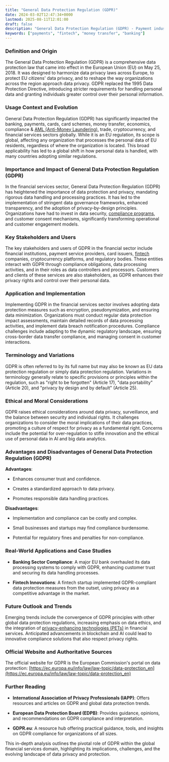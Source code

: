 ```yaml
---
title: "General Data Protection Regulation (GDPR)"
date: 2024-03-02T12:47:34+0000
lastmod: 2025-08-11T12:01:00
draft: false
description: "General Data Protection Regulation (GDPR) - Payment industry knowledge and insights"
keywords: ["payments", "fintech", "money transfer", "banking"]
---
```


### Definition and Origin

The General Data Protection Regulation (GDPR) is a comprehensive data protection law that came into effect in the European Union (EU) on May 25, 2018. It was designed to harmonize data privacy laws across Europe, to protect EU citizens' data privacy, and to reshape the way organizations across the region approach data privacy. GDPR replaced the 1995 Data Protection Directive, introducing stricter requirements for handling personal data and granting individuals greater control over their personal information.

### Usage Context and Evolution

General Data Protection Regulation (GDPR) has significantly impacted the banking, payments, cards, card schemes, money transfer, economics, compliance & [AML (Anti-Money Laundering)](https://faisalkhanllc.xyz/resources/payments-wiki/a/anti-money-laundering-aml/), trade, cryptocurrency, and financial services sectors globally. While it is an EU regulation, its scope is global, affecting any organization that processes the personal data of EU residents, regardless of where the organization is located. This broad applicability has led to a global shift in how personal data is handled, with many countries adopting similar regulations.

### Importance and Impact of General Data Protection Regulation (GDPR)

In the financial services sector, General Data Protection Regulation (GDPR) has heightened the importance of data protection and privacy, mandating rigorous data handling and processing practices. It has led to the implementation of stringent data governance frameworks, enhanced transparency, and the adoption of privacy-by-design principles. Organizations have had to invest in data security, [compliance programs](https://faisalkhanllc.xyz/resources/payments-wiki/c/compliance-program/), and customer consent mechanisms, significantly transforming operational and customer engagement models.

### Key Stakeholders and Users

The key stakeholders and users of GDPR in the financial sector include financial institutions, payment service providers, card issuers, [fintech](https://faisalkhanllc.xyz/resources/payments-wiki/f/fintech/) companies, cryptocurrency platforms, and regulatory bodies. These entities interact with GDPR through compliance obligations, data processing activities, and in their roles as data controllers and processors. Customers and clients of these services are also stakeholders, as GDPR enhances their privacy rights and control over their personal data.

### Application and Implementation

Implementing GDPR in the financial services sector involves adopting data protection measures such as encryption, pseudonymization, and ensuring data minimization. Organizations must conduct regular data protection impact assessments, maintain detailed records of data processing activities, and implement data breach notification procedures. Compliance challenges include adapting to the dynamic regulatory landscape, ensuring cross-border data transfer compliance, and managing consent in customer interactions.

### Terminology and Variations

GDPR is often referred to by its full name but may also be known as EU data protection regulation or simply data protection regulation. Variations in terminology generally relate to specific provisions or principles within the regulation, such as "right to be forgotten" (Article 17), "data portability" (Article 20), and "privacy by design and by default" (Article 25).

### Ethical and Moral Considerations

GDPR raises ethical considerations around data privacy, surveillance, and the balance between security and individual rights. It challenges organizations to consider the moral implications of their data practices, promoting a culture of respect for privacy as a fundamental right. Concerns include the potential for over-regulation to stifle innovation and the ethical use of personal data in AI and big data analytics.

### Advantages and Disadvantages of General Data Protection Regulation (GDPR)

**Advantages**:

- Enhances consumer trust and confidence.

- Creates a standardized approach to data privacy.

- Promotes responsible data handling practices.

**Disadvantages**:

- Implementation and compliance can be costly and complex.

- Small businesses and startups may find compliance burdensome.

- Potential for regulatory fines and penalties for non-compliance.

### Real-World Applications and Case Studies

- **Banking Sector Compliance**: A major EU bank overhauled its data processing systems to comply with GDPR, enhancing customer trust and securing its data handling processes.

- **Fintech Innovations**: A fintech startup implemented GDPR-compliant data protection measures from the outset, using privacy as a competitive advantage in the market.

### Future Outlook and Trends

Emerging trends include the convergence of GDPR principles with other global data protection regulations, increasing emphasis on data ethics, and the integration of [privacy-enhancing technologies (PETs)](https://faisalkhanllc.xyz/resources/payments-wiki/p/privacy-enhancing-technologies-pet/) in financial services. Anticipated advancements in blockchain and AI could lead to innovative compliance solutions that also respect privacy rights.

### Official Website and Authoritative Sources

The official website for GDPR is the European Commission's portal on data protection: [https://ec.europa.eu/info/law/law-topic/data-protection_en](https://ec.europa.eu/info/law/law-topic/data-protection_en)

### Further Reading

- **International Association of Privacy Professionals (IAPP)**: Offers resources and articles on GDPR and global data protection trends.

- **European Data Protection Board (EDPB)**: Provides guidance, opinions, and recommendations on GDPR compliance and interpretation.

- **GDPR.eu**: A resource hub offering practical guidance, tools, and insights on GDPR compliance for organizations of all sizes.

This in-depth analysis outlines the pivotal role of GDPR within the global financial services domain, highlighting its implications, challenges, and the evolving landscape of data privacy and protection.